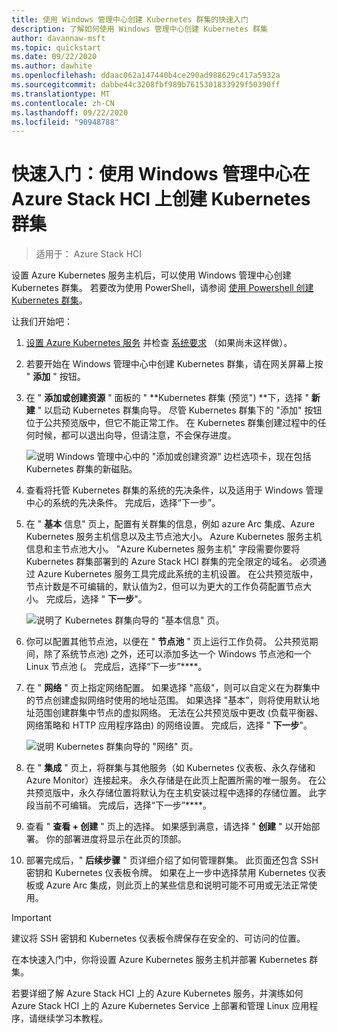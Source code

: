 ```yaml
---
title: 使用 Windows 管理中心创建 Kubernetes 群集的快速入门
description: 了解如何使用 Windows 管理中心创建 Kubernetes 群集
author: davannaw-msft
ms.topic: quickstart
ms.date: 09/22/2020
ms.author: dawhite
ms.openlocfilehash: ddaac062a147440b4ce290ad988629c417a5932a
ms.sourcegitcommit: dabbe44c3208fbf989b7615301833929f50390ff
ms.translationtype: MT
ms.contentlocale: zh-CN
ms.lasthandoff: 09/22/2020
ms.locfileid: "90948788"
---
```

# <a name="quickstart-create-a-kubernetes-cluster-on-azure-stack-hci-using-windows-admin-center"></a>快速入门：使用 Windows 管理中心在 Azure Stack HCI 上创建 Kubernetes 群集

> 适用于： Azure Stack HCI

设置 Azure Kubernetes 服务主机后，可以使用 Windows 管理中心创建 Kubernetes 群集。 若要改为使用 PowerShell，请参阅 [使用 Powershell 创建 Kubernetes 群集](create-kubernetes-cluster-powershell.md)。

让我们开始吧：

1. [设置 Azure Kubernetes 服务](setup.md) 并检查 [系统要求](system-requirements.md) （如果尚未这样做）。
1. 若要开始在 Windows 管理中心中创建 Kubernetes 群集，请在网关屏幕上按 " **添加** " 按钮。
2. 在 " **添加或创建资源** " 面板的 " **Kubernetes 群集 (预览") **下，选择 " **新建** " 以启动 Kubernetes 群集向导。 尽管 Kubernetes 群集下的 "添加" 按钮位于公共预览版中，但它不能正常工作。 在 Kubernetes 群集创建过程中的任何时候，都可以退出向导，但请注意，不会保存进度。 

    ![说明 Windows 管理中心中的 "添加或创建资源" 边栏选项卡，现在包括 Kubernetes 群集的新磁贴。](.\media\create-kubernetes-cluster\add-connection.png)

3. 查看将托管 Kubernetes 群集的系统的先决条件，以及适用于 Windows 管理中心的系统的先决条件。 完成后，选择“下一步”。 
4. 在 " **基本** 信息" 页上，配置有关群集的信息，例如 azure Arc 集成、Azure Kubernetes 服务主机信息以及主节点池大小。  Azure Kubernetes 服务主机信息和主节点池大小。 "Azure Kubernetes 服务主机" 字段需要你要将 Kubernetes 群集部署到的 Azure Stack HCI 群集的完全限定的域名。 必须通过 Azure Kubernetes 服务工具完成此系统的主机设置。 在公共预览版中，节点计数是不可编辑的，默认值为2，但可以为更大的工作负荷配置节点大小。 完成后，选择 " **下一步**"。

    ![说明了 Kubernetes 群集向导的 "基本信息" 页。](.\media\create-kubernetes-cluster\basics.png)

5. 你可以配置其他节点池，以便在 " **节点池** " 页上运行工作负荷。 公共预览期间，除了系统节点池) 之外，还可以添加多达一个 Windows 节点池和一个 Linux 节点池 (。 完成后，选择“下一步”****。
6. 在 " **网络** " 页上指定网络配置。 如果选择 "高级"，则可以自定义在为群集中的节点创建虚拟网络时使用的地址范围。 如果选择 "基本"，则将使用默认地址范围创建群集中节点的虚拟网络。 无法在公共预览版中更改 (负载平衡器、网络策略和 HTTP 应用程序路由) 的网络设置。 完成后，选择 " **下一步**"。

    ![说明 Kubernetes 群集向导的 "网络" 页。](.\media\create-kubernetes-cluster\networking.png)

7. 在 " **集成** " 页上，将群集与其他服务（如 Kubernetes 仪表板、永久存储和 Azure Monitor）连接起来。 永久存储是在此页上配置所需的唯一服务。 在公共预览版中，永久存储位置将默认为在主机安装过程中选择的存储位置。 此字段当前不可编辑。 完成后，选择“下一步”****。
8. 查看 " **查看 + 创建** " 页上的选择。 如果感到满意，请选择 " **创建** " 以开始部署。 你的部署进度将显示在此页的顶部。 
9. 部署完成后，" **后续步骤** " 页详细介绍了如何管理群集。 此页面还包含 SSH 密钥和 Kubernetes 仪表板令牌。 如果在上一步中选择禁用 Kubernetes 仪表板或 Azure Arc 集成，则此页上的某些信息和说明可能不可用或无法正常使用。

> [!IMPORTANT] 
> 建议将 SSH 密钥和 Kubernetes 仪表板令牌保存在安全的、可访问的位置。

在本快速入门中，你将设置 Azure Kubernetes 服务主机并部署 Kubernetes 群集。 

若要详细了解 Azure Stack HCI 上的 Azure Kubernetes 服务，并演练如何 Azure Stack HCI 上的 Azure Kubernetes Service 上部署和管理 Linux 应用程序，请继续学习本教程。
